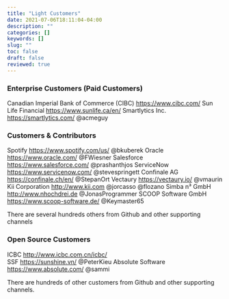 ```yaml
---
title: "Light Customers"
date: 2021-07-06T18:11:04-04:00
description: ""
categories: []
keywords: []
slug: ""
toc: false
draft: false
reviewed: true
---
```


### Enterprise Customers (Paid Customers)

Canadian Imperial Bank of Commerce (CIBC) https://www.cibc.com/
Sun Life Financial https://www.sunlife.ca/en/
Smartlytics Inc. https://smartlytics.com/    @acmeguy

### Customers & Contributors

Spotify https://www.spotify.com/us/          @bkuberek
Oracle https://www.oracle.com/               @FWiesner
Salesforce https://www.salesforce.com/       @prashanthjos
ServiceNow https://www.servicenow.com/       @stevespringett
Confinale AG https://confinale.ch/en/        @StepanOrt
Vectaury https://vectaury.io/                @vmaurin
Kii Corporation http://www.kii.com           @jorcasso @flozano
Simba n³ GmbH http://www.nhochdrei.de        @JonasProgrammer
SCOOP Software GmbH https://www.scoop-software.de/ @Keymaster65

There are several hundreds others from Github and other supporting channels

### Open Source Customers

ICBC http://www.icbc.com.cn/icbc/            
SSF https://sunshine.vn/                     @PeterKieu
Absolute Software https://www.absolute.com/  @sammi

There are hundreds of other customers from Github and other supporting channels.




